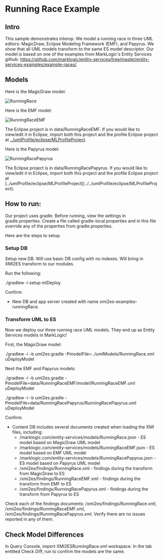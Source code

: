 # Running Race Example

## Intro
This sample demonstrates interop. We model a running race in three UML editors: MagicDraw, Eclipse Modeling Framework (EMF), and Papyrus. We show that all UML models transform to the same ES model descriptor. Our model is based on one of the examples from MarkLogic's Entity Services github: <https://github.com/marklogic/entity-services/tree/master/entity-services-examples/example-races/>. 

## Models
Here is the MagicDraw model:

![RunningRace](../umlModels/RunningRace.png)

Here is the EMF model:

![RunningRaceEMF](../umlModels/RunningRaceEMF.png)

The Eclipse project is in data/RunningRaceEMF. If you would like to view/edit it in Eclipse, import both this project and the profile Eclipse project at [../umlProfile/eclipse/MLProfileProject](../../umlProfile/eclipse/MLProfileProject).

Here is the Papyrus model:

![RunningRacePapyrus](../umlModels/RunningRacePapyrus.png)

The Eclipse project is in data/RunningRacePapyrus. If you would like to view/edit it in Eclipse, import both this project and the profile Eclipse project at [../umlProfile/eclipse/MLProfileProject[(../../umlProfile/eclipse/MLProfileProject).

## How to run:

Our project uses gradle. Before running, view the settings in gradle.properties. Create a file called gradle-local.properties and in this file override any of the properties from gradle.properties.

Here are the steps to setup.

### Setup DB
Setup new DB. Will use basic DB config with no indexes. Will bring in XMI2ES transform to our modules.

Run the following:

./gradlew  -i setup mlDeploy

Confirm:
- New DB and app server created with name xmi2es-examples-runningRace.

### Transform UML to ES

Now we deploy our three running race UML models. They end up as Entity Services models in MarkLogic! 

First, the MagicDraw model:

./gradlew -i -b uml2es.gradle -PmodelFile=../umlModels/RunningRace.xml uDeployModel

Next the EMF and Papyrus models:

./gradlew -i -b uml2es.gradle  -PmodelFile=data/RunningRaceEMF/model/RunningRaceEMF.uml uDeployModel

./gradlew -i -b uml2es.gradle  -PmodelFile=data/RunningRacePapyrus/RunningRacePapyrus.uml uDeployModel

Confirm:
- Content DB includes several documents created when loading the XMI files, including:
	* /marklogic.com/entity-services/models/RunningRace.json - ES model based on MagicDraw UML model
	* /marklogic.com/entity-services/models/RunningRaceEMF.json - ES model based on EMF UML model
	* /marklogic.com/entity-services/models/RunningRacePapyrus.json - ES model based on Papyrus UML model
	* /xmi2es/findings/RunningRace.xml - findings during the transform from MagicDraw to ES
	* /xmi2es/findings/RunningRaceEMF.xml - findings during the transform from EMF to ES
	* /xmi2es/findings/RunningRacePapyrus.xml - findings during the transform from Papyrus to ES

Check each of the findings documents: /xmi2es/findings/RunningRace.xml, /xmi2es/findings/RunningRaceEMF.xml, /xmi2es/findings/RunningRacePapyrus.xml. Verify there are no issues reported in any of them.

## Check Model Differences
In Query Console, import XMI2ESRunningRace.xml workspace. In the tab entitled Check Diff, run to confirm the models are the same.

